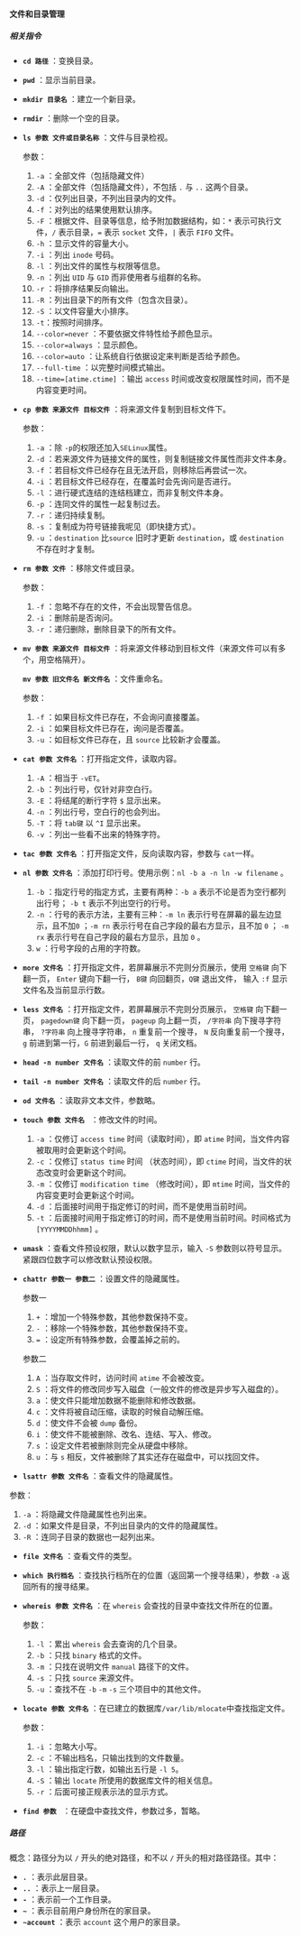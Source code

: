 #### 文件和目录管理

##### 相关指令

- **`cd 路径`** ：变换目录。

- **`pwd`** ：显示当前目录。

- **`mkdir 目录名`** ：建立一个新目录。

- **`rmdir`** ：删除一个空的目录。

- **`ls 参数 文件或目录名称`** ：文件与目录检视。

  参数：

  1. `-a` ：全部文件（包括隐藏文件）
  2. `-A` ：全部文件（包括隐藏文件），不包括 `.` 与 `..` 这两个目录。
  3.  `-d` ：仅列出目录，不列出目录内的文件。
  4.  `-f` ：对列出的结果使用默认排序。
  5.  `-F` ：根据文件、目录等信息，给予附加数据结构，如：`*` 表示可执行文件，`/` 表示目录，`=` 表示  `socket` 文件，`|` 表示 `FIFO` 文件。
  6.  `-h` ：显示文件的容量大小。
  7. `-i` ：列出 `inode` 号码。
  8. `-l` ：列出文件的属性与权限等信息。
  9. `-n` ：列出 `UID` 与 `GID` 而非使用者与组群的名称。
  10. `-r` ：将排序结果反向输出。
  11. `-R` ：列出目录下的所有文件（包含次目录）。
  12. `-S` ：以文件容量大小排序。
  13. `-t`：按照时间排序。
  14. `--color=never` ：不要依据文件特性给予颜色显示。
  15. `--color=always` ：显示颜色。
  16. `--color=auto` ：让系统自行依据设定来判断是否给予颜色。
  17. `--full-time` ：以完整时间模式输出。
  18. `--time=[atime.ctime]` ：输出 `access` 时间或改变权限属性时间，而不是内容变更时间。

- **`cp 参数 来源文件 目标文件`** ：将来源文件复制到目标文件下。

  参数：

  1. `-a` ：除 `-p`的权限还加入`SELinux`属性。
  2. `-d` ：若来源文件为链接文件的属性，则复制链接文件属性而非文件本身。
  3. `-f` ：若目标文件已经存在且无法开启，则移除后再尝试一次。
  4. `-i` ：若目标文件已经存在，在覆盖时会先询问是否进行。
  5. `-l` ：进行硬式连结的连结档建立，而非复制文件本身。
  6. `-p` ：连同文件的属性一起复制过去。
  7. `-r` ：递归持续复制。
  8. `-s` ：复制成为符号链接我呢见（即快捷方式）。
  9. `-u` ：`destination` 比`source` 旧时才更新 `destination`，或 `destination` 不存在时才复制。

- **`rm 参数 文件`** ：移除文件或目录。

  参数：

  1. `-f` ：忽略不存在的文件，不会出现警告信息。
  2. `-i`  ：删除前是否询问。
  3. `-r` ：递归删除，删除目录下的所有文件。

- **`mv 参数 来源文件 目标文件`** ：将来源文件移动到目标文件（来源文件可以有多个，用空格隔开）。

  **`mv 参数 旧文件名 新文件名`** ：文件重命名。

  参数：

  1. `-f` ：如果目标文件已存在，不会询问直接覆盖。
  2. `-i` ：如果目标文件已存在，询问是否覆盖。
  3. `-u` ：如目标文件已存在，且 `source` 比较新才会覆盖。

- **`cat 参数 文件名`** ：打开指定文件，读取内容。

  1. `-A` ：相当于 `-vET`。
  2. `-b` ：列出行号，仅针对非空白行。
  3. `-E` ：将结尾的断行字符 `$` 显示出来。
  4. `-n` ：列出行号，空白行的也会列出。
  5. `-T` ：将 `tab键` 以 `^I` 显示出来。
  6. `-v` ：列出一些看不出来的特殊字符。

- **`tac 参数 文件名`** ：打开指定文件，反向读取内容，参数与 `cat`一样。

- **`nl 参数 文件名`** ：添加打印行号。使用示例：`nl -b a -n ln -w filename` 。

  1. `-b` ：指定行号的指定方式，主要有两种：`-b a` 表示不论是否为空行都列出行号； `-b t` 表示不列出空行的行号。
  2. `-n` ：行号的表示方法，主要有三种：`-m ln` 表示行号在屏幕的最左边显示，且不加`0` ；`-m rn` 表示行号在自己字段的最右方显示，且不加 `0` ； `-m rx` 表示行号在自己字段的最右方显示，且加 `0` 。
  3. `w` ：行号字段的占用的字符数。

- **`more 文件名`** ：打开指定文件，若屏幕展示不完则分页展示，使用 `空格键` 向下翻一页， `Enter` 键向下翻一行， `B键` 向回翻页，`Q键` 退出文件， 输入 `:f` 显示文件名及当前显示行数。

- **`less 文件名`** ：打开指定文件，若屏幕展示不完则分页展示， `空格键` 向下翻一页， `pagedown键` 向下翻一页， `pageup` 向上翻一页， `/字符串` 向下搜寻字符串， `?字符串` 向上搜寻字符串， `n` 重复前一个搜寻， `N` 反向重复前一个搜寻， `g` 前进到第一行，`G` 前进到最后一行， `q` 关闭文档。

- **`head -n number 文件名`** ：读取文件的前 `number` 行。

- **`tail -n number 文件名`** ：读取文件的后 `number` 行。

- **`od 文件名`** ：读取非文本文件，参数略。

- **`touch 参数 文件名 `** ：修改文件的时间。

  1.  `-a` ：仅修订 `access time` 时间（读取时间），即 `atime` 时间，当文件内容被取用时会更新这个时间。
  2.  `-c` ：仅修订 `status time` 时间 （状态时间），即 `ctime` 时间，当文件的状态改变时会更新这个时间。
  3.  `-m` ：仅修订 `modification time` （修改时间），即 `mtime` 时间，当文件的内容变更时会更新这个时间。
  4.  `-d` ：后面接时间用于指定修订的时间，而不是使用当前时间。
  5.  `-t` ：后面接时间用于指定修订的时间，而不是使用当前时间。时间格式为 `[YYYYMMDDhhmm]` 。

- **`umask`** ：查看文件预设权限，默认以数字显示，输入 `-S` 参数则以符号显示。紧跟四位数字可以修改默认预设权限。

- **`chattr 参数一 参数二`** ：设置文件的隐藏属性。

  参数一

  1.  `+` ：增加一个特殊参数，其他参数保持不变。
  2.  `-` ：移除一个特殊参数，其他参数保持不变。
  3.  `=` ：设定所有特殊参数，会覆盖掉之前的。

  参数二

  1.  `A` ：当存取文件时，访问时间 `atime` 不会被改变。
  2.  `S` ：将文件的修改同步写入磁盘（一般文件的修改是异步写入磁盘的）。
  3.  `a` ：使文件只能增加数据不能删除和修改数据。
  4.  `c` ：文件将被自动压缩，读取的时候自动解压缩。
  5.  `d` ：使文件不会被 `dump` 备份。
  6.  `i` ：使文件不能被删除、改名、连结、写入、修改。
  7.  `s` ：设定文件若被删除则完全从硬盘中移除。
  8.  `u` ：与 `s` 相反，文件被删除了其实还存在磁盘中，可以找回文件。 

-  **`lsattr 参数 文件名`** ：查看文件的隐藏属性。

  参数：

  1.  `-a` ：将隐藏文件隐藏属性也列出来。
  2. `-d` ：如果文件是目录，不列出目录内的文件的隐藏属性。
  3. `-R` ：连同子目录的数据也一起列出来。

- **`file 文件名`** ：查看文件的类型。

- **`which 执行档名`** ：查找执行档所在的位置（返回第一个搜寻结果），参数 `-a` 返回所有的搜寻结果。

- **`whereis 参数 文件名`** ：在 `whereis` 会查找的目录中查找文件所在的位置。

  参数：

  1. `-l` ：累出 `whereis` 会去查询的几个目录。
  2. `-b` ：只找 `binary` 格式的文件。
  3. `-m` ：只找在说明文件 `manual` 路径下的文件。
  4. `-s` ：只找 `source` 来源文件。
  5. `-u` ：查找不在 `-b` `-m` `-s` 三个项目中的其他文件。

- **`locate 参数 文件名`** ：在已建立的数据库`/var/lib/mlocate`中查找指定文件。

  参数：

  1. `-i` ：忽略大小写。
  2. `-c` ：不输出档名，只输出找到的文件数量。
  3. `-l` ：输出指定行数，如输出五行是 `-l 5`。
  4. `-S` ：输出 `locate` 所使用的数据库文件的相关信息。
  5. `-r` ：后面可接正规表示法的显示方式。

- **`find 参数 `** ：在硬盘中查找文件，参数过多，暂略。

##### 路径

概念：路径分为以 `/` 开头的绝对路径，和不以 `/` 开头的相对路径路径。其中：

- **`.`** ：表示此层目录。
- **`..`** ：表示上一层目录。
- **`-`** ：表示前一个工作目录。
- **`~`** ：表示目前用户身份所在的家目录。
- **`~account`** ：表示 `account` 这个用户的家目录。



